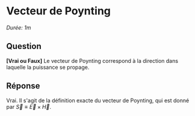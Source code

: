 # Vecteur de Poynting 

*Durée: 1m*

## Question

**[Vrai ou Faux]** Le vecteur de Poynting correspond à la direction dans laquelle la puissance se propage.

## Réponse

Vrai. Il s'agit de la définition exacte du vecteur de Poynting, qui est donné par $\vec{S} \equiv \vec{E}\times\vec{H}$.

## 

